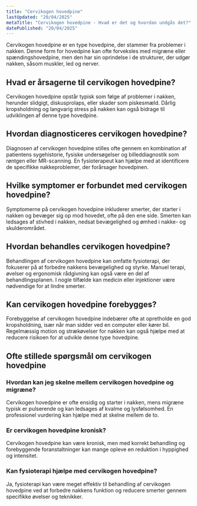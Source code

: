 ```yaml
---
title: "Cervikogen hovedpine"
lastUpdated: "20/04/2025"
metaTitle: "Cervikogen hovedpine - Hvad er det og hvordan undgås det?"
datePublished: "20/04/2025"
---
```


Cervikogen hovedpine er en type hovedpine, der stammer fra problemer i nakken. Denne form for hovedpine kan ofte forveksles med migræne eller spændingshovedpine, men den har sin oprindelse i de strukturer, der udgør nakken, såsom muskler, led og nerver.

## Hvad er årsagerne til cervikogen hovedpine?

Cervikogen hovedpine opstår typisk som følge af problemer i nakken, herunder slidgigt, diskusprolaps, eller skader som piskesmæld. Dårlig kropsholdning og langvarig stress på nakken kan også bidrage til udviklingen af denne type hovedpine.

## Hvordan diagnosticeres cervikogen hovedpine?

Diagnosen af cervikogen hovedpine stilles ofte gennem en kombination af patientens sygehistorie, fysiske undersøgelser og billeddiagnostik som røntgen eller MR-scanning. En fysioterapeut kan hjælpe med at identificere de specifikke nakkeproblemer, der forårsager hovedpinen.

## Hvilke symptomer er forbundet med cervikogen hovedpine?

Symptomerne på cervikogen hovedpine inkluderer smerter, der starter i nakken og bevæger sig op mod hovedet, ofte på den ene side. Smerten kan ledsages af stivhed i nakken, nedsat bevægelighed og ømhed i nakke- og skulderområdet.

## Hvordan behandles cervikogen hovedpine?

Behandlingen af cervikogen hovedpine kan omfatte fysioterapi, der fokuserer på at forbedre nakkens bevægelighed og styrke. Manuel terapi, øvelser og ergonomisk rådgivning kan også være en del af behandlingsplanen. I nogle tilfælde kan medicin eller injektioner være nødvendige for at lindre smerter.

## Kan cervikogen hovedpine forebygges?

Forebyggelse af cervikogen hovedpine indebærer ofte at opretholde en god kropsholdning, især når man sidder ved en computer eller kører bil. Regelmæssig motion og strækøvelser for nakken kan også hjælpe med at reducere risikoen for at udvikle denne type hovedpine.

## Ofte stillede spørgsmål om cervikogen hovedpine

### Hvordan kan jeg skelne mellem cervikogen hovedpine og migræne?

Cervikogen hovedpine er ofte ensidig og starter i nakken, mens migræne typisk er pulserende og kan ledsages af kvalme og lysfølsomhed. En professionel vurdering kan hjælpe med at skelne mellem de to.

### Er cervikogen hovedpine kronisk?

Cervikogen hovedpine kan være kronisk, men med korrekt behandling og forebyggende foranstaltninger kan mange opleve en reduktion i hyppighed og intensitet.

### Kan fysioterapi hjælpe med cervikogen hovedpine?

Ja, fysioterapi kan være meget effektiv til behandling af cervikogen hovedpine ved at forbedre nakkens funktion og reducere smerter gennem specifikke øvelser og teknikker.

